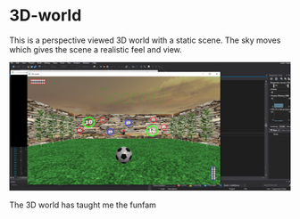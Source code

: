 # 3D-world
This is a perspective viewed 3D world with a static scene. The sky moves which gives the scene a realistic feel and view.

![](3dWorldScreenshot.PNG)

The 3D world has taught me the funfam
